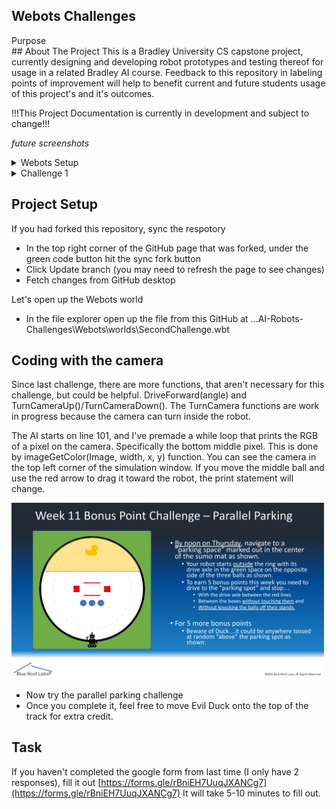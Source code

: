 ## Webots Challenges

<summary>Purpose</summary>
## About The Project
This is a Bradley University CS capstone project, currently designing and developing robot prototypes and testing thereof for usage in a related Bradley AI course. Feedback to this repository in labeling points of improvement will help to benefit current and future students usage of this project's and it's outcomes.

!!!This Project Documentation is currently in development and subject to change!!!

*future screenshots*

<details>
 <summary>Webots Setup</summary>
  <ol>

<summary>Webots Setup</summary>
## Webots Setup

Webot's site can be found at [https://cyberbotics.com/](https://cyberbotics.com/) where you will find the installer download on the homepage.

Confirm the correct operating system installer as shown below the download button, using the arrow dropdown menu next to the download button if it does not match your system.

* Run the installer you just downloaded
* On Windows, in the case of an 'Windows protected your PC' warning prompt, click on 'More info' and then confirm to run
* Follow the install wizard dialogues and installations to finish setting up Webots!

## Understanding Webots

Let's start by opening up the Webots tutorial world: 
* In the file explorer open up the 'world' file from this repository located at "...AI-Robots-Challenges\Webots\worlds\moose_demo.wbt"
* When you open up Webots for the first time, you'll be prompted to choose a theme, continue by selecting 'Start Webots with the selected theme'
* Congrats, you've successfully loaded the world! Here you can get accustomed to the environment and interface
* To rotate the camera, hold left-click while moving your mouse inside the simulation window
* To move the camera, hold right-click while moving your mouse inside the simulation window
  
This 'world' you opened up is one of Webot's open source demo worlds. Here, the robot demonstates simple movement ai that traverses between defined checkpoints. 

Take note of some important features of the interface:
* The left side of the interface contains the hierarchy of nodes (similar to objects)
* The right side contains the built in text editor section where you can edit scripts inside the program
* Above the simulation window, you'll find the main functions for the simulation, tooltip information is displayed when hovered over the different functions
* The 'pause/play' function starts or pauses the current world simulation
* To the left of that, the '|<<' function resets the time of the simulation to 0
* Pausing the simulation before resetting will keep the simulation in a paused state after resetting
 
 ## GitHub Setup

 If you are a student or someone that would like to go through the challenges yourself, creating your own clone of the repository can be accomplished as follows:
 * Download and install 'Github Desktop' from [https://desktop.github.com/](https://desktop.github.com/)
 * Go to 'File' -> 'Clone a repository', and the after selecting the URL tab input the URL of this repository, otherwise on the Github webpage of the repository, click the '<> Code' dropdown and select 'Open with Github Desktop'
 * Once cloned, you now have your own version of the project and upload your personal projects to your own Github
 
 Now that you have the project files, you may explore the various challenges and worlds provided. The first challenge is located at "...AI-Robots-Challenges\Webots\worlds\FirstChallenge.wbt".

---

Provided below are the student challenges, designed to help student's understanding of various AI principle and test code for their robots functionality before transferring to the physical hardware.

 </ol>
</details>




<details>
  <summary>Challenge 1</summary>
  <ol>
 
 
 
 
 ## Make a Box (Optional)
 
 If you want to understand how Webots works, you will need to understand the node system. Nodes are shown in the left window, and nodes work both as objects and as variables. To understand it better, let's make a box.
 
 <img src="Images\Example1.gif" width = "500" >
 
 * Click the Add Node button (+). Inside the Base Nodes dropdown, select solid and click Add
 * When selecting the Solid "solid" object you just added, click and drag the object so that it isn't inside the robot
 * Inside the Solid "solid" object dropdown, double-click on the children node or right-click->Add New to add a node to the solid
 * Inside the Base Nodes dropdown, select the shape node, and click Add
 
 Objects, such as robots and boxes, in Webots are nodes. The children of those nodes are the properties of the parent nodes. Now that we have a solid object, let's specify what kind of shape it is by changing the properties.
 
 * Inside the Shape dropdown, add a node to the Geometry node by double-clicking and select Box under Base Nodes
 * Inside the geometry box, select size, and set the size values to .25m in X, Y, and Z
 * Add a node to the appearance by double-clicking and select appearance under Base Nodes
 * Inside the appearance dropdown, double-click the material and add the material
 * Change the diffuse color to whatever color you like
 
 By making this cube, you should understand the basics of Webots' node system. There is more to making this object physically simulated (adding physics and specifying the bounding object as a box), but this is all you need to know. Now let's reset the simulation so there isn't a random box by pressing the |<< button.

 
 ## Coding the Robot
 
 Let's start coding using the built-in IDE on the right window.
 
 The way Webots programming works is you get a reference to each motor of the robot through code and then you tell that motor what to do. Those motors will continuously do that until given a new command. Webots lets you wait time as a function in the code, so you don't need to constantly tell the motor what you want it to do.
 
 If you look at the code, you can see that I made the functions MoveForward(), MoveBack(), TurnLeft(), and TurnRight() which tell the motors to rotate respectivly. Let's use these functions to write a robot that moves forward. The robot AI starts on line 75.
 
 * On line 77, the robot only waits one step, which isn't enough to move forward. Let's change that to 25 steps by changing the line to
 ```sh
 robot->step(TIME_STEP*25);
 ```
 * To compile the code, first remove the previous build, and press the top right button that looks like a comb (see GIF)
 * After it's completed, hit the gear icon next to it to build your code
 * Once completed, you will be asked if you want to reload or reset, hit reload
   * If you changed something in the world, you will be asked if you want to save, hit discard. If you don't see the popup
   * When the simulation reloads, make sure you are in play mode by pressing the > button on the top. If you are not, then you won't see your robot move
 
 <img src="Images/Example2.gif" width = "500" >
 
 Now that know the basics for coding, try the week 10 bonus point challenge where you move the robot in a forward square then make it go backward landing on the starting placement.
 
 <img src="Images/Challenge1.png" width = "500" >
 
 It you cannot complete the bonus point challenge because it's too confusing or hard, fill out the form and explain why.

 
 ## Task
 
 Once you've completed (or were unable to complete) the first challenge, please fill out this Google form [https://forms.gle/rBniEH7UuqJXANCg7](https://forms.gle/rBniEH7UuqJXANCg7). It will take 5-10 minutes to fill out. 
 
 ---
 
</ol>
</details>






## Project Setup

If you had forked this repository, sync the respotory

* In the top right corner of the GitHub page that was forked, under the green code button hit the sync fork button
* Click Update branch (you may need to refresh the page to see changes)
* Fetch changes from GitHub desktop

Let's open up the Webots world

* In the file explorer open up the file from this GitHub at ...AI-Robots-Challenges\Webots\worlds\SecondChallenge.wbt


## Coding with the camera

Since last challenge, there are more functions, that aren't necessary for this challenge, but could be helpful. DriveForward(angle) and TurnCameraUp()/TurnCameraDown(). The TurnCamera functions are work in progress because the camera can turn inside the robot.

The AI starts on line 101, and I've premade a while loop that prints the RGB of a pixel on the camera. Specifically the bottom middle pixel. This is done by imageGetColor(Image, width, x, y) function. You can see the camera in the top left corner of the simulation window. If you move the middle ball and use the red arrow to drag it toward the robot, the print statement will change.

<img src="Images/Challenge2.png" width = "500" >

* Now try the parallel parking challenge
* Once you complete it, feel free to move Evil Duck onto the top of the track for extra credit.


## Task

If you haven't completed the google form from last time (I only have 2 responses), fill it out [https://forms.gle/rBniEH7UuqJXANCg7](https://forms.gle/rBniEH7UuqJXANCg7) It will take 5-10 minutes to fill out.
